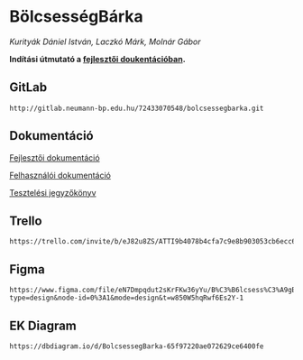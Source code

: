 # BölcsességBárka

*Kurityák Dániel István, Laczkó Márk, Molnár Gábor*

**Indítási útmutató a [fejlesztői doukentációban](/documentation/Developer.md).**

## GitLab

```
http://gitlab.neumann-bp.edu.hu/72433070548/bolcsessegbarka.git
```

## Dokumentáció

[Fejlesztői dokumentáció](/documentation/Developer.md)

[Felhasználói dokumentáció](/documentation/User.md)

[Tesztelési jegyzőkönyv](https://docs.google.com/spreadsheets/d/11gIBbxXhjW49-Xj5zJ5saSNCxc-tVdxybsBv-37Cc1k/edit?usp=sharing)

## Trello

```
https://trello.com/invite/b/eJ82u8ZS/ATTI9b4078b4cfa7c9e8b903053cb6ecc64eC2B7F3F2/bolcsessegbarkahu
```

## Figma

```
https://www.figma.com/file/eN7Dmpqdut2sKrFKw36yYu/B%C3%B6lcsess%C3%A9gB%C3%A1rka.hu?type=design&node-id=0%3A1&mode=design&t=w850W5hqRwf6Es2Y-1
```

## EK Diagram

```
https://dbdiagram.io/d/BolcsessegBarka-65f97220ae072629ce6400fe
```